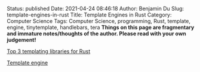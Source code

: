 Status: published
Date: 2021-04-24 08:46:18
Author: Benjamin Du
Slug: template-engines-in-rust
Title: Template Engines in Rust
Category: Computer Science
Tags: Computer Science, programming, Rust, template, engine, tinytemplate, handlebars, tera
**Things on this page are fragmentary and immature notes/thoughts of the author. Please read with your own judgement!**

[Top 3 templating libraries for Rust](https://blog.logrocket.com/top-3-templating-libraries-for-rust/)

[Template engine](https://crates.io/categories/template-engine)

